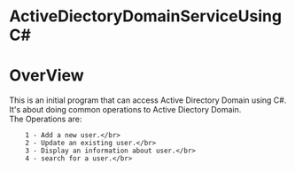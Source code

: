 # ActiveDiectoryDomainServiceUsingC#

# OverView

  This is an initial program that can access Active Directory Domain using C#. </br>
  It's about doing common operations to Active Diectory Domain.</br>
  The Operations are:</br>
  
        1 - Add a new user.</br>
        2 - Update an existing user.</br>
        3 - Display an information about user.</br>
        4 - search for a user.</br>
    
    
